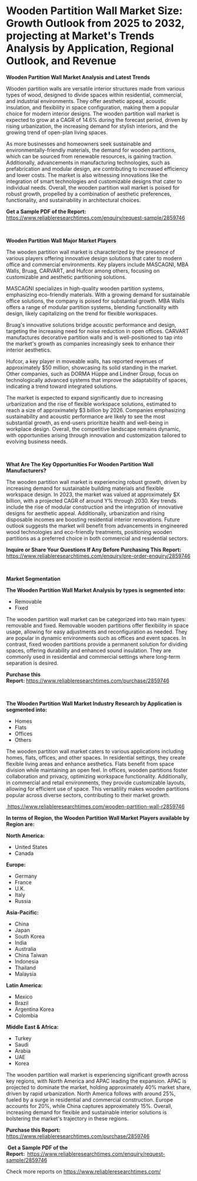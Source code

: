 <p><h1>Wooden Partition Wall Market Size: Growth Outlook from 2025 to 2032, projecting at Market's Trends Analysis by Application, Regional Outlook, and Revenue</h1></p><p><strong>Wooden Partition Wall Market Analysis and Latest Trends</strong></p>
<p><p>Wooden partition walls are versatile interior structures made from various types of wood, designed to divide spaces within residential, commercial, and industrial environments. They offer aesthetic appeal, acoustic insulation, and flexibility in space configuration, making them a popular choice for modern interior designs. The wooden partition wall market is expected to grow at a CAGR of 14.6% during the forecast period, driven by rising urbanization, the increasing demand for stylish interiors, and the growing trend of open-plan living spaces. </p><p>As more businesses and homeowners seek sustainable and environmentally-friendly materials, the demand for wooden partitions, which can be sourced from renewable resources, is gaining traction. Additionally, advancements in manufacturing technologies, such as prefabrication and modular design, are contributing to increased efficiency and lower costs. The market is also witnessing innovations like the integration of smart technologies and customizable designs that cater to individual needs. Overall, the wooden partition wall market is poised for robust growth, propelled by a combination of aesthetic preferences, functionality, and sustainability in architectural choices.</p></p>
<p><strong>Get a Sample PDF of the Report:&nbsp;</strong> <a href="https://www.reliableresearchtimes.com/enquiry/request-sample/2859746?utm_campaign=2193&utm_medium=2&utm_source=Github&utm_content=ia&utm_term=12032025&utm_id=wooden-partition-wall">https://www.reliableresearchtimes.com/enquiry/request-sample/2859746</a></p>
<p>&nbsp;</p>
<p><strong>Wooden Partition Wall Major Market Players</strong></p>
<p><p>The wooden partition wall market is characterized by the presence of various players offering innovative design solutions that cater to modern office and commercial environments. Key players include MASCAGNI, MBA Walls, Bruag, CARVART, and Hufcor among others, focusing on customizable and aesthetic partitioning solutions.</p><p>MASCAGNI specializes in high-quality wooden partition systems, emphasizing eco-friendly materials. With a growing demand for sustainable office solutions, the company is poised for substantial growth. MBA Walls offers a range of modular partition systems, blending functionality with design, likely capitalizing on the trend for flexible workspaces.</p><p>Bruag's innovative solutions bridge acoustic performance and design, targeting the increasing need for noise reduction in open offices. CARVART manufactures decorative partition walls and is well-positioned to tap into the market's growth as companies increasingly seek to enhance their interior aesthetics.</p><p>Hufcor, a key player in moveable walls, has reported revenues of approximately $50 million, showcasing its solid standing in the market. Other companies, such as DORMA Hüppe and Lindner Group, focus on technologically advanced systems that improve the adaptability of spaces, indicating a trend toward integrated solutions.</p><p>The market is expected to expand significantly due to increasing urbanization and the rise of flexible workspace solutions, estimated to reach a size of approximately $3 billion by 2026. Companies emphasizing sustainability and acoustic performance are likely to see the most substantial growth, as end-users prioritize health and well-being in workplace design. Overall, the competitive landscape remains dynamic, with opportunities arising through innovation and customization tailored to evolving business needs.</p></p>
<p>&nbsp;</p>
<p><strong>What Are The Key Opportunities For Wooden Partition Wall Manufacturers?</strong></p>
<p><p>The wooden partition wall market is experiencing robust growth, driven by increasing demand for sustainable building materials and flexible workspace design. In 2023, the market was valued at approximately $X billion, with a projected CAGR of around Y% through 2030. Key trends include the rise of modular construction and the integration of innovative designs for aesthetic appeal. Additionally, urbanization and rising disposable incomes are boosting residential interior renovations. Future outlook suggests the market will benefit from advancements in engineered wood technologies and eco-friendly treatments, positioning wooden partitions as a preferred choice in both commercial and residential sectors.</p></p>
<p><strong>Inquire or Share Your Questions If Any Before Purchasing This Report:</strong> <a href="https://www.reliableresearchtimes.com/enquiry/pre-order-enquiry/2859746?utm_campaign=2193&utm_medium=2&utm_source=Github&utm_content=ia&utm_term=12032025&utm_id=wooden-partition-wall">https://www.reliableresearchtimes.com/enquiry/pre-order-enquiry/2859746</a></p>
<p>&nbsp;</p>
<p><strong>Market Segmentation</strong></p>
<p><strong>The Wooden Partition Wall Market Analysis by types is segmented into:</strong></p>
<p><ul><li> Removable</li><li>Fixed </li></ul></p>
<p><p>The wooden partition wall market can be categorized into two main types: removable and fixed. Removable wooden partitions offer flexibility in space usage, allowing for easy adjustments and reconfiguration as needed. They are popular in dynamic environments such as offices and event spaces. In contrast, fixed wooden partitions provide a permanent solution for dividing spaces, offering durability and enhanced sound insulation. They are commonly used in residential and commercial settings where long-term separation is desired.</p></p>
<p><strong>Purchase this Report:&nbsp;</strong><a href="https://www.reliableresearchtimes.com/purchase/2859746?utm_campaign=2193&utm_medium=2&utm_source=Github&utm_content=ia&utm_term=12032025&utm_id=wooden-partition-wall">https://www.reliableresearchtimes.com/purchase/2859746</a></p>
<p>&nbsp;</p>
<p><strong>The Wooden Partition Wall Market Industry Research by Application is segmented into:</strong></p>
<p><ul><li> Homes</li><li>Flats</li><li>Offices</li><li>Others </li></ul></p>
<p><p>The wooden partition wall market caters to various applications including homes, flats, offices, and other spaces. In residential settings, they create flexible living areas and enhance aesthetics. Flats benefit from space division while maintaining an open feel. In offices, wooden partitions foster collaboration and privacy, optimizing workspace functionality. Additionally, in commercial and retail environments, they provide customizable layouts, allowing for efficient use of space. This versatility makes wooden partitions popular across diverse sectors, contributing to their market growth.</p></p>
<p><a href="https://www.reliableresearchtimes.com/wooden-partition-wall-r2859746?utm_campaign=2193&utm_medium=2&utm_source=Github&utm_content=ia&utm_term=12032025&utm_id=wooden-partition-wall">&nbsp;https://www.reliableresearchtimes.com/wooden-partition-wall-r2859746</a></p>
<p><strong>In terms of Region, the Wooden Partition Wall Market Players available by Region are:</strong></p>
<p>
    <p> <strong> North America: </strong>
        <ul>
            <li>United States</li>
            <li>Canada</li>
        </ul>
        </p> 
    <p> <strong> Europe: </strong>
        <ul>
            <li>Germany</li>
            <li>France</li>
            <li>U.K.</li>
            <li>Italy</li>
            <li>Russia</li>
        </ul>
        </p> 
    <p> <strong> Asia-Pacific: </strong>
        <ul>
            <li>China</li>
            <li>Japan</li>
            <li>South Korea</li>
            <li>India</li>
            <li>Australia</li>
            <li>China Taiwan</li>
            <li>Indonesia</li>
            <li>Thailand</li>
            <li>Malaysia</li>
        </ul>
        </p> 
    <p> <strong> Latin America: </strong>
        <ul>
            <li>Mexico</li>
            <li>Brazil</li>
            <li>Argentina Korea</li>
            <li>Colombia</li>
        </ul>
        </p> 
    <p> <strong> Middle East & Africa: </strong>
        <ul>
            <li>Turkey</li>
            <li>Saudi</li>
            <li>Arabia</li>
            <li>UAE</li>
            <li>Korea</li>
        </ul>
    </p>
    </p>
<p><p>The wooden partition wall market is experiencing significant growth across key regions, with North America and APAC leading the expansion. APAC is projected to dominate the market, holding approximately 40% market share, driven by rapid urbanization. North America follows with around 25%, fueled by a surge in residential and commercial construction. Europe accounts for 20%, while China captures approximately 15%. Overall, increasing demand for flexible and sustainable interior solutions is bolstering the market's trajectory in these regions.</p></p>
<p><strong>Purchase this Report: </strong><a href="https://www.reliableresearchtimes.com/purchase/2859746?utm_campaign=2193&utm_medium=2&utm_source=Github&utm_content=ia&utm_term=12032025&utm_id=wooden-partition-wall">https://www.reliableresearchtimes.com/purchase/2859746</a></p>
<p>&nbsp;<strong>Get a Sample PDF of the Report:&nbsp;&nbsp;</strong><a href="https://www.reliableresearchtimes.com/enquiry/request-sample/2859746?utm_campaign=2193&utm_medium=2&utm_source=Github&utm_content=ia&utm_term=12032025&utm_id=wooden-partition-wall">https://www.reliableresearchtimes.com/enquiry/request-sample/2859746</a></p>
<p><strong></strong></p>
<p>Check more reports on <a href="https://www.reliableresearchtimes.com/?utm_campaign=2193&utm_medium=2&utm_source=Github&utm_content=ia&utm_term=12032025&utm_id=wooden-partition-wall">https://www.reliableresearchtimes.com/</a></p>